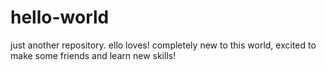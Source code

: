 # hello-world
just another repository.
ello loves!
completely new to this world, excited to make some friends and learn new skills!

